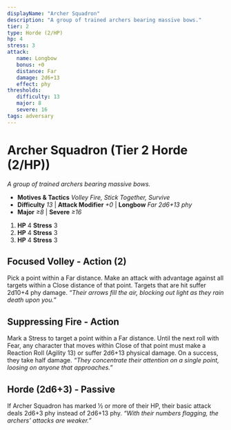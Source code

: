 ```yaml
---
displayName: "Archer Squadron"
description: "A group of trained archers bearing massive bows."
tier: 2
type: Horde (2/HP)
hp: 4
stress: 3
attack:
   name: Longbow
   bonus: +0
   distance: Far
   damage: 2d6+13
   effect: phy
thresholds:
   difficulty: 13
   major: 8
   severe: 16
tags: adversary
---
```

# Archer Squadron (Tier 2 Horde (2/HP))
_A group of trained archers bearing massive bows._

- **Motives & Tactics** _Volley Fire, Stick Together, Survive_
- **Difficulty** _13_ | **Attack Modifier** _+0_ | **Longbow** _Far 2d6+13 phy_
- **Major** _≥8_ | **Severe** _≥16_

1. **HP** 4
   **Stress** 3
2. **HP** 4
   **Stress** 3
3. **HP** 4
   **Stress** 3

## Focused Volley - Action (2)
Pick a point within a Far distance. Make an attack with advantage against all targets within a Close distance of that point. Targets that are hit suffer 2d10+4 phy damage. _“Their arrows fill the air, blocking out light as they rain death upon you.”_

## Suppressing Fire - Action
Mark a Stress to target a point within a Far distance. Until the next roll with Fear, any character that moves within Close of that point must make a Reaction Roll (Agility 13) or suffer 2d6+13 physical damage. On a success, they take half damage. _“They concentrate their attention on a single point, loosing on anyone that approaches.”_

## Horde (2d6+3) - Passive
If Archer Squadron has marked ½ or more of their HP, their basic attack deals 2d6+3 phy instead of 2d6+13 phy. _“With their numbers flagging, the archers’ attacks are weaker.”_
